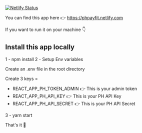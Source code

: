 [![Netlify Status](https://api.netlify.com/api/v1/badges/c1d99ab1-0a3f-46b4-9ff6-a191a9f4c605/deploy-status)](https://app.netlify.com/sites/phpayfit/deploys)

You can find this app here 👉 https://phpayfit.netlify.com

If you want to run it on your machine 👇

## Install this app locally

1 - npm install
2 - Setup Env variables

Create an .env file in the root directory

Create 3 keys =
- REACT_APP_PH_TOKEN_ADMIN 👉 This is your admin token
- REACT_APP_PH_API_KEY 👉 This is your PH API Key
- REACT_APP_PH_API_SECRET 👉 This is your PH API Secret

3 - yarn start

That's it 🎉